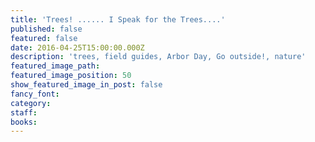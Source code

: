 ```yaml
---
title: 'Trees! ...... I Speak for the Trees....'
published: false
featured: false
date: 2016-04-25T15:00:00.000Z
description: 'trees, field guides, Arbor Day, Go outside!, nature'
featured_image_path:
featured_image_position: 50
show_featured_image_in_post: false
fancy_font:
category:
staff:
books:
---
```



